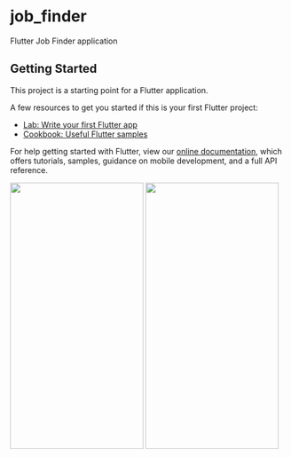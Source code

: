 # job_finder

Flutter Job Finder application

## Getting Started

This project is a starting point for a Flutter application.

A few resources to get you started if this is your first Flutter project:

- [Lab: Write your first Flutter app](https://flutter.dev/docs/get-started/codelab)
- [Cookbook: Useful Flutter samples](https://flutter.dev/docs/cookbook)

For help getting started with Flutter, view our
[online documentation](https://flutter.dev/docs), which offers tutorials,
samples, guidance on mobile development, and a full API reference.


<img src="https://user-images.githubusercontent.com/40820956/98143315-fd386480-1ed9-11eb-8a5a-0a188620a4b2.jpg" width="240" height="480">

<img src="https://user-images.githubusercontent.com/40820956/98143335-045f7280-1eda-11eb-81c6-36b829fee4a5.jpg" width="240" height="480">

